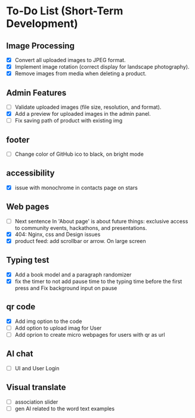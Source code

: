 # To-Do List (Short-Term Development)

## **Image Processing**
- [x] Convert all uploaded images to JPEG format.
- [x] Implement image rotation (correct display for landscape photography).
- [x] Remove images from media when deleting a product.

## **Admin Features**
- [ ] Validate uploaded images (file size, resolution, and format).
- [x] Add a preview for uploaded images in the admin panel.
- [ ] Fix saving path of product with existing img

## **footer**
- [ ] Change color of GitHub ico to black, on bright mode

## **accessibility**
- [x] issue with monochrome in contacts page on stars

## **Web pages**
- [ ] Next sentence In 'About page' is about future things: exclusive access to community events, hackathons, and presentations.
- [x] 404: Nginx, css and Design issues
- [x] product feed: add scrollbar or arrow. On large screen

## Typing test
- [X] Add a book model and a paragraph randomizer
- [x] fix the timer to not add pause time to the typing time before the first press and Fix background input on pause

## qr code
- [x] Add img option to the code
- [ ] Add option to upload imag for User
- [ ] Add oprion to create micro webpages for users with qr as url

## AI chat
- [ ] UI and User Login

## Visual translate
- [ ] association slider
- [ ] gen AI related to the word text examples
